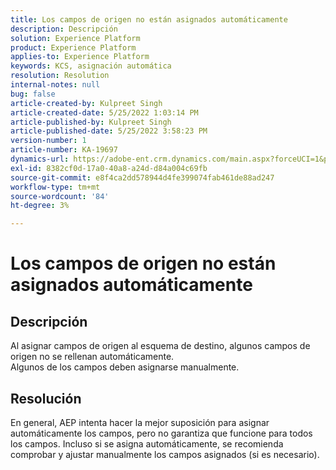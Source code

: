 ```yaml
---
title: Los campos de origen no están asignados automáticamente
description: Descripción
solution: Experience Platform
product: Experience Platform
applies-to: Experience Platform
keywords: KCS, asignación automática
resolution: Resolution
internal-notes: null
bug: false
article-created-by: Kulpreet Singh
article-created-date: 5/25/2022 1:03:14 PM
article-published-by: Kulpreet Singh
article-published-date: 5/25/2022 3:58:23 PM
version-number: 1
article-number: KA-19697
dynamics-url: https://adobe-ent.crm.dynamics.com/main.aspx?forceUCI=1&pagetype=entityrecord&etn=knowledgearticle&id=c91c2f02-2bdc-ec11-a7b6-0022480b05aa
exl-id: 8382cf0d-17a0-40a8-a24d-d84a004c69fb
source-git-commit: e8f4ca2dd578944d4fe399074fab461de88ad247
workflow-type: tm+mt
source-wordcount: '84'
ht-degree: 3%

---
```


# Los campos de origen no están asignados automáticamente

## Descripción

Al asignar campos de origen al esquema de destino, algunos campos de origen no se rellenan automáticamente.
<br>Algunos de los campos deben asignarse manualmente.

## Resolución


En general, AEP intenta hacer la mejor suposición para asignar automáticamente los campos, pero no garantiza que funcione para todos los campos. Incluso si se asigna automáticamente, se recomienda comprobar y ajustar manualmente los campos asignados (si es necesario).
